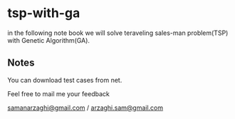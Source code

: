# tsp-with-ga
in the following note book we will solve teraveling sales-man problem(TSP) with Genetic Algorithm(GA).

## Notes
You can download test cases from net. 

Feel free to mail me your feedback 

samanarzaghi@gmail.com / arzaghi.sam@gmail.com
